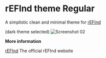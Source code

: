 # rEFInd theme Regular

A simplistic clean and minimal theme for [rEFInd](https://www.rodsbooks.com/refind/index.html)

(dark theme selected)
![Screenshot 02](https://raw.githubusercontent.com/bobafetthotmail/refind-theme-regular/master/src/dark_theme.png)


**More information**

[rEFInd](http://www.rodsbooks.com/refind/) The official rEFInd website

